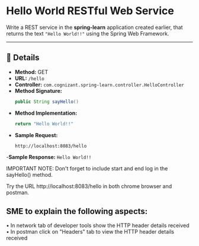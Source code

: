 # Hello World RESTful Web Service

Write a REST service in the **spring-learn** application created earlier, that returns the text `"Hello World!!"` using the Spring Web Framework.

---

## 📌 Details

- **Method:** GET  
- **URL:** `/hello`  
- **Controller:** `com.cognizant.spring-learn.controller.HelloController`  
- **Method Signature:** 
  ```java
  public String sayHello()

- **Method Implementation:**
  ```java
  return "Hello World!!"
  ```
- **Sample Request:**
  ```bash
  http://localhost:8083/hello
  ```
-**Sample Response:** `Hello World!!` 

IMPORTANT NOTE: Don't forget to include start and end log in the sayHello() method.

Try the URL http://localhost:8083/hello in both chrome browser and postman.

## SME to explain the following aspects:
•	In network tab of developer tools show the HTTP header details received
•	In postman click on "Headers" tab to view the HTTP header details received
 

